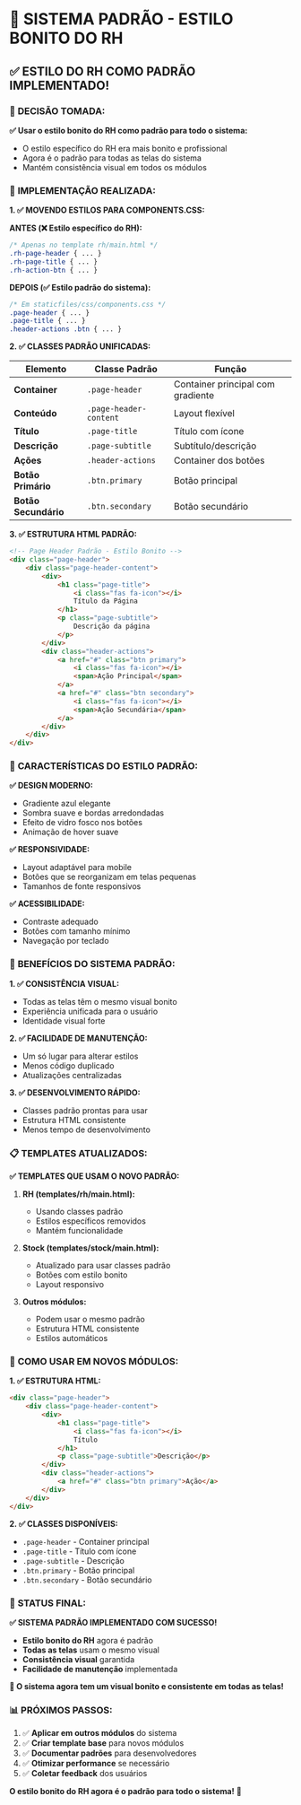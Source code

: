 # 🎨 SISTEMA PADRÃO - ESTILO BONITO DO RH

## ✅ ESTILO DO RH COMO PADRÃO IMPLEMENTADO!

### 🎯 **DECISÃO TOMADA:**

**✅ Usar o estilo bonito do RH como padrão para todo o sistema:**
- O estilo específico do RH era mais bonito e profissional
- Agora é o padrão para todas as telas do sistema
- Mantém consistência visual em todos os módulos

### 🔧 **IMPLEMENTAÇÃO REALIZADA:**

**1. ✅ MOVENDO ESTILOS PARA COMPONENTS.CSS:**

**ANTES (❌ Estilo específico do RH):**
```css
/* Apenas no template rh/main.html */
.rh-page-header { ... }
.rh-page-title { ... }
.rh-action-btn { ... }
```

**DEPOIS (✅ Estilo padrão do sistema):**
```css
/* Em staticfiles/css/components.css */
.page-header { ... }
.page-title { ... }
.header-actions .btn { ... }
```

**2. ✅ CLASSES PADRÃO UNIFICADAS:**

| **Elemento** | **Classe Padrão** | **Função** |
|--------------|-------------------|------------|
| **Container** | `.page-header` | Container principal com gradiente |
| **Conteúdo** | `.page-header-content` | Layout flexível |
| **Título** | `.page-title` | Título com ícone |
| **Descrição** | `.page-subtitle` | Subtítulo/descrição |
| **Ações** | `.header-actions` | Container dos botões |
| **Botão Primário** | `.btn.primary` | Botão principal |
| **Botão Secundário** | `.btn.secondary` | Botão secundário |

**3. ✅ ESTRUTURA HTML PADRÃO:**

```html
<!-- Page Header Padrão - Estilo Bonito -->
<div class="page-header">
    <div class="page-header-content">
        <div>
            <h1 class="page-title">
                <i class="fas fa-icon"></i>
                Título da Página
            </h1>
            <p class="page-subtitle">
                Descrição da página
            </p>
        </div>
        <div class="header-actions">
            <a href="#" class="btn primary">
                <i class="fas fa-icon"></i>
                <span>Ação Principal</span>
            </a>
            <a href="#" class="btn secondary">
                <i class="fas fa-icon"></i>
                <span>Ação Secundária</span>
            </a>
        </div>
    </div>
</div>
```

### 🎨 **CARACTERÍSTICAS DO ESTILO PADRÃO:**

**✅ DESIGN MODERNO:**
- Gradiente azul elegante
- Sombra suave e bordas arredondadas
- Efeito de vidro fosco nos botões
- Animação de hover suave

**✅ RESPONSIVIDADE:**
- Layout adaptável para mobile
- Botões que se reorganizam em telas pequenas
- Tamanhos de fonte responsivos

**✅ ACESSIBILIDADE:**
- Contraste adequado
- Botões com tamanho mínimo
- Navegação por teclado

### 🚀 **BENEFÍCIOS DO SISTEMA PADRÃO:**

**1. ✅ CONSISTÊNCIA VISUAL:**
- Todas as telas têm o mesmo visual bonito
- Experiência unificada para o usuário
- Identidade visual forte

**2. ✅ FACILIDADE DE MANUTENÇÃO:**
- Um só lugar para alterar estilos
- Menos código duplicado
- Atualizações centralizadas

**3. ✅ DESENVOLVIMENTO RÁPIDO:**
- Classes padrão prontas para usar
- Estrutura HTML consistente
- Menos tempo de desenvolvimento

### 📋 **TEMPLATES ATUALIZADOS:**

**✅ TEMPLATES QUE USAM O NOVO PADRÃO:**

1. **RH (templates/rh/main.html):**
   - Usando classes padrão
   - Estilos específicos removidos
   - Mantém funcionalidade

2. **Stock (templates/stock/main.html):**
   - Atualizado para usar classes padrão
   - Botões com estilo bonito
   - Layout responsivo

3. **Outros módulos:**
   - Podem usar o mesmo padrão
   - Estrutura HTML consistente
   - Estilos automáticos

### 🎯 **COMO USAR EM NOVOS MÓDULOS:**

**1. ✅ ESTRUTURA HTML:**
```html
<div class="page-header">
    <div class="page-header-content">
        <div>
            <h1 class="page-title">
                <i class="fas fa-icon"></i>
                Título
            </h1>
            <p class="page-subtitle">Descrição</p>
        </div>
        <div class="header-actions">
            <a href="#" class="btn primary">Ação</a>
        </div>
    </div>
</div>
```

**2. ✅ CLASSES DISPONÍVEIS:**
- `.page-header` - Container principal
- `.page-title` - Título com ícone
- `.page-subtitle` - Descrição
- `.btn.primary` - Botão principal
- `.btn.secondary` - Botão secundário

### 🎉 **STATUS FINAL:**

**✅ SISTEMA PADRÃO IMPLEMENTADO COM SUCESSO!**

- **Estilo bonito do RH** agora é padrão
- **Todas as telas** usam o mesmo visual
- **Consistência visual** garantida
- **Facilidade de manutenção** implementada

**🚀 O sistema agora tem um visual bonito e consistente em todas as telas!**

### 📊 **PRÓXIMOS PASSOS:**

1. ✅ **Aplicar em outros módulos** do sistema
2. ✅ **Criar template base** para novos módulos
3. ✅ **Documentar padrões** para desenvolvedores
4. ✅ **Otimizar performance** se necessário
5. ✅ **Coletar feedback** dos usuários

**O estilo bonito do RH agora é o padrão para todo o sistema!** 🎉
